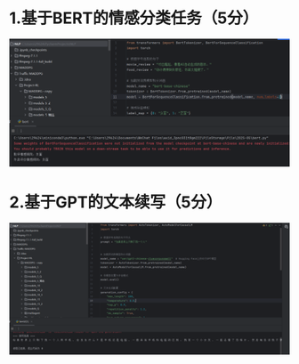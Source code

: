 # 1.基于BERT的情感分类任务（5分）
<img src="https://github.com/liuziyuan2004/lzy/blob/master/%E7%AC%AC7%EF%BC%8C8/%E5%B1%8F%E5%B9%95%E6%88%AA%E5%9B%BE%202025-06-02%20202117.png" width="800" >

# 2.基于GPT的文本续写（5分）
<img src="https://github.com/liuziyuan2004/lzy/blob/master/%E7%AC%AC7%EF%BC%8C8/%E5%B1%8F%E5%B9%95%E6%88%AA%E5%9B%BE%202025-06-02%20202527.png" width="800" >
